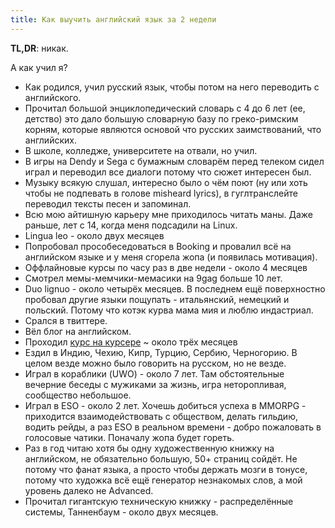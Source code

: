```yaml
---
title: Как выучить английский язык за 2 недели
---
```


**TL,DR**: никак.

А как учил я?

- Как родился, учил русский язык, чтобы потом на него переводить с английского.
- Прочитал большой энциклопедический словарь с 4 до 6 лет (ее, детство) это дало большую словарную базу по греко-римским корням, которые являются основой что русских заимствований, что английских.
- В школе, колледже, университете на отвали, но учил.
- В игры на Dendy и Sega с бумажным словарём перед телеком сидел играл и переводил все диалоги потому что сюжет интересен был.
- Музыку всякую слушал, интересно было о чём поют (ну или хоть чтобы не подпевать в голове misheard lyrics), в гуглтранслейте переводил тексты песен и запоминал.
- Всю мою айтишную карьеру мне приходилось читать маны. Даже раньше, лет с 14, когда меня подсадили на Linux.
- Lingua leo - около двух месяцев
- Попробовал прособеседоваться в Booking и провалил всё на английском языке и у меня сгорела жопа (и появилась мотивация).
- Оффлайновые курсы по часу раз в две недели - около 4 месяцев
- Смотрел мемы-мемчики-мемасики на 9gag больше 10 лет.
- Duo lignuo - около четырёх месяцев. В последнем ещё поверхностно пробовал другие языки пощупать - итальянский, немецкий и польский. Потому что котэк курва мама мия и люблю индастриал.
- Срался в твиттере.
- Вёл блог на английском.
- Проходил [курс на курсере](http://coursera.org/api/certificate.v1/pdf/4DHY7WQBMT25) ~ около трёх месяцев
- Ездил в Индию, Чехию, Кипр, Турцию, Сербию, Черногорию. В целом везде можно было говорить на русском, но не везде.
- Играл в кораблики (UWO) - около 7 лет. Там обстоятельные вечерние беседы с мужиками за жизнь, игра неторопливая, сообщество небольшое.
- Играл в ESO - около 2 лет. Хочешь добиться успеха в MMORPG - приходится взаимодействовать с обществом, делать гильдию, водить рейды, а раз ESO в реальном времени - добро пожаловать в голосовые чатики. Поначалу жопа будет гореть.
- Раз в год читаю хотя бы одну художественную книжку на английском, не обязательно большую, 50+ страниц сойдёт. Не потому что фанат языка, а просто чтобы держать мозги в тонусе, потому что художка всё ещё генератор незнакомых слов, а мой уровень далеко не Advanced.
- Прочитал гигантскую техническую книжку - распределённые системы, Танненбаум - около двух месяцев.
